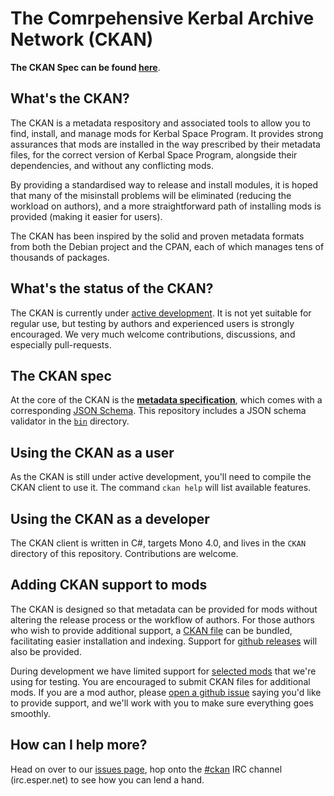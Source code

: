 # The Comrpehensive Kerbal Archive Network (CKAN)

**The CKAN Spec can be found [here](Spec.md)**.

## What's the CKAN?

The CKAN is a metadata respository and associated tools to allow
you to find, install, and manage mods for Kerbal Space Program.
It provides strong assurances that mods are installed in the way
prescribed by their metadata files, for the correct version of Kerbal
Space Program, alongside their dependencies, and without any
conflicting mods.

By providing a standardised way to release and install modules, it is
hoped that many of the misinstall problems will be eliminated
(reducing the workload on authors), and a more straightforward path of
installing mods is provided (making it easier for users).

The CKAN has been inspired by the solid and proven metadata formats
from both the Debian project and the CPAN, each of which manages
tens of thousands of packages.

## What's the status of the CKAN?

The CKAN is currently under
[active development](https://github.com/KSP-CKAN/CKAN/commits/master).
It is not yet suitable for regular use, but testing by authors
and experienced users is strongly encouraged. We very much welcome
contributions, discussions, and especially pull-requests.

## The CKAN spec

At the core of the CKAN is the **[metadata specification](Spec.md)**,
which comes with a corresponding [JSON Schema](CKAN.schema). This
repository includes a JSON schema validator in the
[`bin`](https://github.com/KSP-CKAN/CKAN/tree/master/bin) directory.

## Using the CKAN as a user

As the CKAN is still under active development, you'll need to compile
the CKAN client to use it. The command `ckan help` will list available
features.

## Using the CKAN as a developer

The CKAN client is written in C#, targets Mono 4.0, and lives in
the `CKAN` directory of this repository. Contributions are welcome.

## Adding CKAN support to mods

The CKAN is designed so that metadata can be provided for
mods without altering the release process or the workflow of authors.
For those authors who wish to provide additional support,
a [CKAN file](Spec.md) can be bundled, facilitating easier
installation and indexing. Support for
[github releases](https://github.com/KSP-CKAN/CKAN/issues/2) will also
be provided.

During development we have limited support for
[selected mods](https://github.com/KSP-CKAN/CKAN-meta) that
we're using for testing. You are encouraged to submit CKAN files
for additional mods. If you are a mod author, please
[open a github issue](https://github.com/KSP-CKAN/CKAN/issues/new) saying
you'd like to provide support, and we'll work with you to
make sure everything goes smoothly.

## How can I help more?

Head on over to our [issues page](https://github.com/KSP-CKAN/CKAN/issues),
hop onto the [#ckan](http://webchat.esper.net/?channels=ckan) IRC
channel (irc.esper.net) to see how you can lend a hand.
